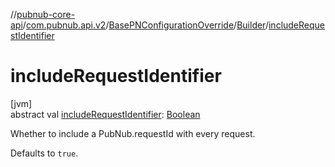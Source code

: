 //[pubnub-core-api](../../../../index.md)/[com.pubnub.api.v2](../../index.md)/[BasePNConfigurationOverride](../index.md)/[Builder](index.md)/[includeRequestIdentifier](include-request-identifier.md)

# includeRequestIdentifier

[jvm]\
abstract val [includeRequestIdentifier](include-request-identifier.md): [Boolean](https://kotlinlang.org/api/latest/jvm/stdlib/kotlin/-boolean/index.html)

Whether to include a PubNub.requestId with every request.

Defaults to `true`.
